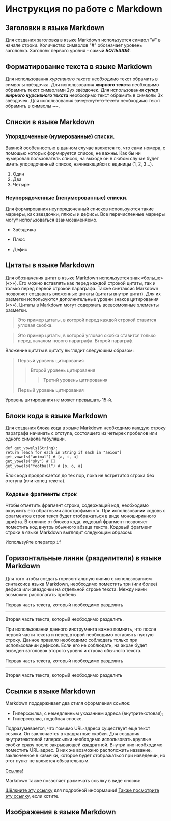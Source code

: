 # Инструкция по работе с Markdown


## Заголовки в языке Markdown
Для создания заголовка в языке Markdown используется символ "#" в начале строки. Количество символов "#" обозначает уровень заголовка. Заголовк первого уровня - самый ***БОЛЬШОЙ***.


## Форматирование текста в языке Markdown
Для использования *курсивного текста* необходимо текст обрамить в символы звёздочка. Для использования **жирного текста** необходимо обрамить текст символами 2ух звёздочек. Для использования ***супер жирного курсивного текста*** необходимо текст обрамить в символы 3х звёздочек. Для использования ~~зачеркнутого текста~~ необходимо текст обрамить в символы ~~.

## Списки в языке Markdown
### Упорядоченные (нумерованные) списки. 
Важной особенностью в данном случае является то, что сами номера, с помощью которых формируется список, не важны. Как бы ни нумеровал пользователь список, на выходе он в любом случае будет иметь упорядоченный список, начинающийся с единицы (1, 2, 3…).
1. Один
2. Два
4. Четыре
### Неупорядоченные (ненумерованные) списки.
Для формирования неупорядоченный списков используются такие маркеры, как звездочки, плюсы и дефисы. Все перечисленные маркеры могут использоваться взаимозаменяемо.
* Звёздочка
+ Плюс
- Дефис


## Цитаты в языке Markdown
Для обозначения цитат в языке Markdown используется знак «больше» («>»). Его можно вставлять как перед каждой строкой цитаты, так и только перед первой строкой параграфа. Также синтаксис Markdown позволяет создавать вложенные цитаты (цитаты внутри цитат). Для их разметки используются дополнительные уровни знаков цитирования («>»). Цитаты в Markdown могут содержать всевозможные элементы разметки.
>Это пример цитаты,
>в которой перед каждой строкой
>ставится угловая скобка.

>Это пример цитаты,
в которой угловая скобка
ставится только перед началом нового параграфа.
>Второй параграф.

Вложение цитаты в цитату выглядит следующим образом:
> Первый уровень цитирования
>> Второй уровень цитирования
>>> Третий уровень цитирования
>
>Первый уровень цитирования

Уровень цитирования не может превышать 15-й.


## Блоки кода в языке Markdown
Для создания блока кода в языке Markdown необходимо каждую строку параграфа начинать с отступа, состоящего из четырех пробелов или одного символа табуляции.

    def get_vowels(String):
    return [each for each in String if each in "aeiou"]
    get_vowels("animal") # [a, i, a]
    get_vowels("sky") # []
    get_vowels("football") # [o, o, a]
Блок кода продолжается до тех пор, пока не встретится строка без отступа (или конец текста).

### Кодовые фрагменты строк
Чтобы отметить фрагмент строки, содержащий код, необходимо окружить его обратными апострофами «`». При использовании кодовых фрагментов строк текст будет отображаться в виде моноширинного шрифта. В отличие от блоков кода, кодовый фрагмент позволяет поместить код внутрь обычного абзаца текста. Кодовый фрагмент строки в языке Markdown выглядит следующим образом:

Используйте оператор `if`


## Горизонтальные линии (разделители) в языке Markdown
Для того чтобы создать горизонтальную линию с использованием синтаксиса языка Markdown, необходимо поместить три (или более) дефиса или звездочки на отдельной строке текста. Между ними возможно располагать пробелы.

Первая часть текста, который необходимо разделить
***
Вторая часть текста, который необходимо разделить.

При использовании данного инструмента важно помнить, что после первой части текста и перед второй необходимо оставлять пустую строку. Данное правило необходимо соблюдать только при использовании дефисов. Если его не соблюдать, на экран будет выведен заголовок второго уровня и строка обычного текста.

Первая часть текста, который необходимо разделить

---
Вторая часть текста, который необходимо разделить

## Ссылки в языке Markdown
Markdown поддерживает два стиля оформления ссылок:

+ Гиперссылка, с немедленным указанием адреса (внутритекстовая);
+ Гиперссылка, подобная сноске.

Подразумевается, что помимо URL-адреса существует еще текст ссылки. Он заключается в квадратные скобки. Для создания внутритекстовой гиперссылки необходимо использовать круглые скобки сразу после закрывающей квадратной. Внутри них необходимо поместить URL-адрес. В них же возможно расположить название, заключенное в кавычки, которое будет отображаться при наведении, но этот пункт не является обязательным.

  [Ссылка!](http://example.com/ "Необязательная подсказка")

Markdown также позволяет размечать ссылку в виде сноски:

[Щёлкните эту ссылку][link1] для подробной информации!
[Также посмотрите эту ссылку,][foobar] если хотите.

[link1]: http://test.com/ "Круто!"
[foobar]: https://www.youtube.com/watch?v=dQw4w9WgXcQ/ "Нормально!"

## Изображения в языке Markdown